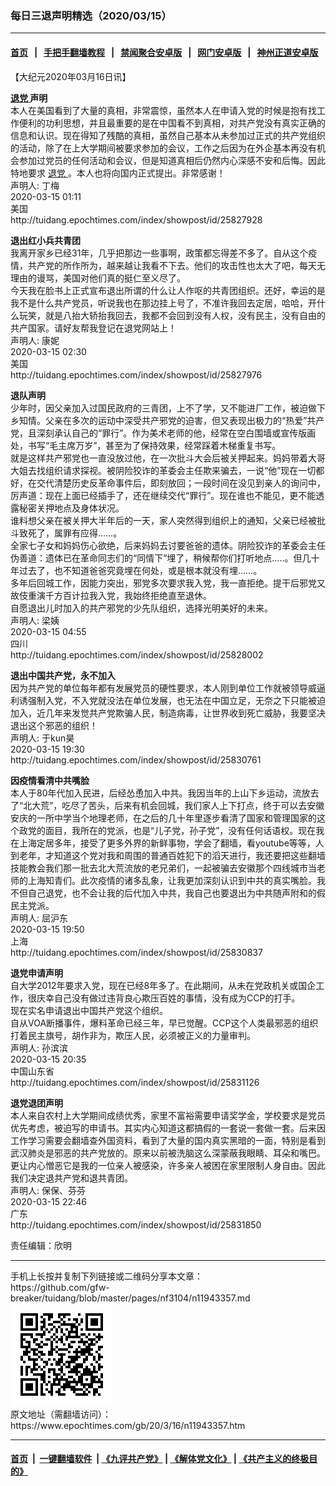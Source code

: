 ### 每日三退声明精选（2020/03/15）
------------------------

#### [首页](https://github.com/gfw-breaker/banned-news1/blob/master/README.md) &nbsp;&nbsp;|&nbsp;&nbsp; [手把手翻墙教程](https://github.com/gfw-breaker/guides/wiki) &nbsp;&nbsp;|&nbsp;&nbsp; [禁闻聚合安卓版](https://github.com/gfw-breaker/bn-android) &nbsp;&nbsp;|&nbsp;&nbsp; [网门安卓版](https://github.com/oGate2/oGate) &nbsp;&nbsp;|&nbsp;&nbsp; [神州正道安卓版](https://github.com/SzzdOgate/update) 



<div class="post_content" id="artbody" itemprop="articleBody">
 <!-- article content begin -->
 <p>
  【大纪元2020年03月16日讯】
 </p>
 <p>
  <strong>
   <a href="https://www.epochtimes.com/gb/tag/%E9%80%80%E5%85%9A.html">
    退党
   </a>
   声明
  </strong>
  <br/>
  本人在美国看到了大量的真相，非常震惊，虽然本人在申请入党的时候是抱有找工作便利的功利思想，并且最重要的是在中国看不到真相，对共产党没有真实正确的信息和认识。现在得知了残酷的真相，虽然自己基本从未参加过正式的共产党组织的活动，除了在上大学期间被要求参加的会议，工作之后因为在外企基本再没有机会参加过党员的任何活动和会议，但是知道真相后仍然内心深感不安和后悔。因此特地要求
  <a href="https://www.epochtimes.com/gb/tag/%E9%80%80%E5%85%9A.html">
   退党
  </a>
  。本人也将向国内正式提出。非常感谢！
  <br/>
  声明人: 丁梅
  <br/>
  2020-03-15 01:11
  <br/>
  美国
  <br/>
  http://tuidang.epochtimes.com/index/showpost/id/25827928
 </p>
 <p>
  <strong>
   退出红小兵共青团
  </strong>
  <br/>
  我离开家乡已经31年，几乎把那边一些事啊，政策都忘得差不多了。自从这个疫情，共产党的所作所为，越来越让我看不下去。他们的攻击性也太大了吧，每天无理由的谩骂，美国对他们真的挺仁至义尽了。
  <br/>
  今天我在脸书上正式宣布退出所谓的什么让人作呕的共青团组织。还好，幸运的是我不是什么共产党员，听说我也在那边挂上号了，不准许我回去定居，哈哈，开什么玩笑，就是八抬大轿抬我回去，我都不会回到没有人权，没有民主，没有自由的共产国家。请好友帮我登记在退党网站上！
  <br/>
  声明人: 康妮
  <br/>
  2020-03-15 02:30
  <br/>
  美国
  <br/>
  http://tuidang.epochtimes.com/index/showpost/id/25827976
 </p>
 <p>
  <strong>
   退队声明
  </strong>
  <br/>
  少年时，因父亲加入过国民政府的三青团，上不了学，又不能进厂工作，被迫做下乡知情。父亲在多次的运动中深受共产邪党的迫害，但又表现出极力的“热爱”共产党，且深刻承认自己的“罪行”。作为美术老师的他，经常在空白围墙或宣传版画处，书写“毛主席万岁”，甚至为了保持效果，经常踩着木梯重复书写。
  <br/>
  就是这样共产邪党也一直没放过他，在一次批斗大会后被关押起来。妈妈带着大哥大姐去找组织请求探视。被阴险狡诈的革委会主任欺来骗去，一说“他”现在一切都好，在交代清楚历史反革命事件后，即刻放回；一段时间在没见到亲人的询问中，厉声道：现在上面已经插手了，还在继续交代“罪行”。现在谁也不能见，更不能透露秘密关押地点及身体状况。
  <br/>
  谁料想父亲在被关押大半年后的一天，家人突然得到组织上的通知，父亲已经被批斗致死了，属罪有应得……。
  <br/>
  全家七子女和妈妈伤心欲绝，后来妈妈去讨要爸爸的遗体。阴险狡诈的革委会主任伪善道：遗体已在革命同志们的“同情下”埋了，稍候帮你们打听地点…..。但几十年过去了，也不知道爸爸究竟埋在何处，或是根本就没有埋……。
  <br/>
  多年后回城工作，因能力突出，邪党多次要求我入党，我一直拒绝。提干后邪党又故伎重演千方百计拉我入党，我始终拒绝直至退休。
  <br/>
  自愿退出儿时加入的共产邪党的少先队组织，选择光明美好的未来。
  <br/>
  声明人: 梁姨
  <br/>
  2020-03-15 04:55
  <br/>
  四川
  <br/>
  http://tuidang.epochtimes.com/index/showpost/id/25828002
 </p>
 <p>
  <strong>
   退出中国共产党，永不加入
  </strong>
  <br/>
  因为共产党的单位每年都有发展党员的硬性要求，本人刚到单位工作就被领导威逼利诱强制入党，不入党就没法在单位发展，也无法在中国立足，无奈之下只能被迫加入，近几年来发觉共产党欺骗人民，制造病毒，让世界收到死亡威胁，我要坚决退出这个邪恶的组织！
  <br/>
  声明人: 于kun昊
  <br/>
  2020-03-15 19:30
  <br/>
  http://tuidang.epochtimes.com/index/showpost/id/25830761
 </p>
 <p>
  <strong>
   因疫情看清中共嘴脸
  </strong>
  <br/>
  本人于80年代加入民进，后经怂恿加入中共。我因当年的上山下乡运动，流放去了“北大荒”，吃尽了苦头，后来有机会回城，我们家人上下打点，终于可以去安徽安庆的一所中学当个地理老师，在之后的几十年里逐步看清了国家和管理国家的这个政党的面目，我所在的党派，也是“儿子党，孙子党”，没有任何话语权。现在我在上海定居多年，接受了更多外界的新鲜事物，学会了翻墙，看youtube等等，人到老年，才知道这个党对我和周围的普通百姓犯下的滔天进行，我还要把这些翻墙技能教会我们那一批去北大荒流放的老兄弟们，一起被骗去安徽那个四线城市当老师的上海知青们。此次疫情的诸多乱象，让我更加深刻认识到中共的真实嘴脸。我不但自己退党，也不会让我的后代加入中共，我自己也要退出为中共随声附和的假民主党派。
  <br/>
  声明人: 屈沪东
  <br/>
  2020-03-15 19:50
  <br/>
  上海
  <br/>
  http://tuidang.epochtimes.com/index/showpost/id/25830837
 </p>
 <p>
  <strong>
   退党申请声明
  </strong>
  <br/>
  自大学2012年要求入党，现在已经8年多了。在此期间，从未在党政机关或国企工作，很庆幸自己没有做过违背良心欺压百姓的事情，没有成为CCP的打手。
  <br/>
  现在实名申请退出中国共产党这个组织。
  <br/>
  自从VOA断播事件，爆料革命已经三年，早已觉醒。CCP这个人类最邪恶的组织打着民主旗号，胡作非为，欺压人民，必须被正义的力量审判。
  <br/>
  声明人: 孙滨滨
  <br/>
  2020-03-15 20:35
  <br/>
  中国山东省
  <br/>
  http://tuidang.epochtimes.com/index/showpost/id/25831126
 </p>
 <p>
  <strong>
   退党退团声明
  </strong>
  <br/>
  本人来自农村上大学期间成绩优秀，家里不富裕需要申请奖学金，学校要求是党员优先考虑，被迫写的申请书。其实内心知道这都搞假的一套说一套做一套。后来因工作学习需要会翻墙查外国资料，看到了大量的国内真实黑暗的一面，特别是看到武汉肺炎是邪恶的共产党放的。原来以前被洗脑这么深蒙蔽我眼睛、耳朵和嘴巴。更让内心憎恶它是我的一位亲人被感染，许多亲人被困在家里限制人身自由。因此我们决定退共产党和退共青团。
  <br/>
  声明人: 保保、芬芬
  <br/>
  2020-03-15 22:46
  <br/>
  广东
  <br/>
  http://tuidang.epochtimes.com/index/showpost/id/25831850
 </p>
 <p>
  责任编辑：欣明
 </p>
 <!-- article content end -->
 <div id="below_article_ad">
 </div>
</div>

<hr/>
手机上长按并复制下列链接或二维码分享本文章：<br/>
https://github.com/gfw-breaker/tuidang/blob/master/pages/nf3104/n11943357.md <br/>
<a href='https://github.com/gfw-breaker/tuidang/blob/master/pages/nf3104/n11943357.md'><img src='https://github.com/gfw-breaker/tuidang/blob/master/pages/nf3104/n11943357.md.png'/></a> <br/>
原文地址（需翻墙访问）：https://www.epochtimes.com/gb/20/3/16/n11943357.htm


------------------------
#### [首页](https://github.com/gfw-breaker/banned-news/blob/master/README.md) &nbsp;|&nbsp; [一键翻墙软件](https://github.com/gfw-breaker/nogfw/blob/master/README.md) &nbsp;| [《九评共产党》](https://github.com/gfw-breaker/9ping.md/blob/master/README.md#九评之一评共产党是什么) | [《解体党文化》](https://github.com/gfw-breaker/jtdwh.md/blob/master/README.md) | [《共产主义的终极目的》](https://github.com/gfw-breaker/gczydzjmd.md/blob/master/README.md)


<img src='http://gfw-breaker.win/tuidang/pages/nf3104/n11943357.md' width='0px' height='0px'/>